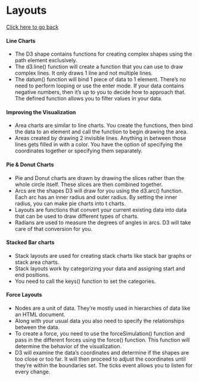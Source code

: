 
# Layouts <a name="layouts"></a>

[Click here to go back](https://github.com/pupubird/d3-learn)

#### Line Charts

- The D3 shape contains functions for creating complex shapes using the path element exclusively.
- The d3.line() function will create a function that you can use to draw complex lines. It only draws 1 line and not multiple lines.
- The datum() function will bind 1 piece of data to 1 element. There’s no need to perform looping or use the enter mode.
If your data contains negative numbers, then it’s up to you to decide how to approach that. The defined function allows you to filter values in your data.

#### Improving the Visualization

- Area charts are similar to line charts. You create the functions, then bind the data to an element and call the function to begin drawing the area.
- Areas created by drawing 2 invisible lines. Anything in between those lines gets filled in with a color.
You have the option of specifying the coordinates together or specifying them separately.

#### Pie & Donut Charts

- Pie and Donut charts are drawn by drawing the slices rather than the whole circle itself. These slices are then combined together.
- Arcs are the shapes D3 will draw for you using the d3.arc() function. Each arc has an inner radius and outer radius. By setting the inner radius, you can make pie charts into t charts.
- Layouts are functions that convert your current existing data into data that can be used to draw different types of charts.
- Radians are used to measure the degrees of angles in arcs. D3 will take care of that conversion for you.

#### Stacked Bar charts

- Stack layouts are used for creating stack charts like stack bar graphs or stack area charts.
- Stack layouts work by categorizing your data and assigning start and end positions.
- You need to call the keys() function to set the categories.

#### Force Layouts

- Nodes are a unit of data. They’re mostly used in hierarchies of data like an HTML document.
- Along with your usual data you also need to specify the relationships between the data.
- To create a force, you need to use the forceSimulation() function and pass in the different forces using the force() function. This function will determine the behavior of the visualization.
- D3 will examine the data’s coordinates and determine if the shapes are too close or too far. It will then proceed to adjust the coordinates until they’re within the boundaries set. The ticks event allows you to listen for every change.
